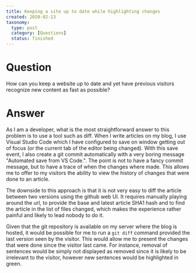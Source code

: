 ```yaml
---
title: Keeping a site up to date while highlighting changes
created: 2020-02-13
taxonomy:
  type: post
  category: [Questions]
  status: finished
---
```


# Question
How can you keep a website up to date and yet have previous visitors recognize new content as fast as possible?

# Answer
As I am a developer, what is the most straightforward answer to this problem is to use a tool such as diff. When I write articles on my blog, I use Visual Studio Code which I have configured to save on window getting out of focus (or the current tab of the editor being changed). With this save event, I also create a git commit automatically with a very boring message "Automated save from VS Code.". The point is not to have a fancy commit message, but to have a trace of when the changes where made. This allows me to offer to my visitors the ability to view the history of changes that were done to an article.

The downside to this approach is that it is not very easy to diff the article between two versions using the github web UI. It requires manually playing around the url, to provide the base and latest article SHA1 hash and to find the article in the list of files changed, which makes the experience rather painful and likely to lead nobody to do it.

Given that the git repository is available on my server where the blog is hosted, it would be possible for me to run a `git diff` command provided the last version seen by the visitor. This would allow me to present the changes that were done since the visitor last came. For instance, removal of sentences would be simply not displayed as removed since it is likely to be irrelevant to the visitor, however new sentences would be highlighted in green.
